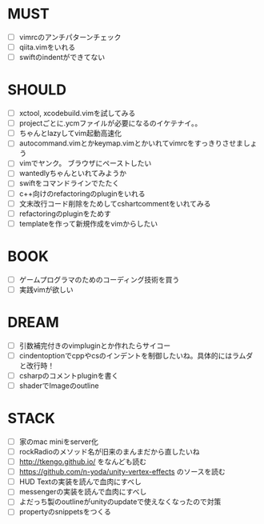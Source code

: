 # MUST

* [ ] vimrcのアンチパターンチェック
* [ ] qiita.vimをいれる
* [ ] swiftのindentができてない

# SHOULD

* [ ] xctool, xcodebuild.vimを試してみる
* [ ] projectごとに.ycmファイルが必要になるのイケテナイ。。
* [ ] ちゃんとlazyしてvim起動高速化
* [ ] autocommand.vimとかkeymap.vimとかいれてvimrcをすっきりさせましょう
* [ ] vimでヤンク。 ブラウザにペーストしたい
* [ ] wantedlyちゃんといれてみようか
* [ ] swiftをコマンドラインでたたく
* [ ] c++向けのrefactoringのpluginをいれる
* [ ] 文末改行コード削除をためしてcshartcommentをいれてみる
* [ ] refactoringのpluginをためす
* [ ] templateを作って新規作成をvimからしたい

# BOOK

* [ ] ゲームプログラマのためのコーディング技術を買う
* [ ] 実践vimが欲しい

# DREAM

* [ ] 引数補完付きのvimpluginとか作れたらサイコー
* [ ] cindentoptionでcppやcsのインデントを制御したいね。具体的にはラムダと改行時！
* [ ] csharpのコメントpluginを書く
* [ ] shaderでImageのoutline

# STACK 

* [ ] 家のmac miniをserver化
* [ ] rockRadioのメソッド名が旧来のまんまだから直したいね
* [ ] http://tkengo.github.io/ をなんども読む
* [ ] https://github.com/n-yoda/unity-vertex-effects のソースを読む
* [ ] HUD Textの実装を読んで血肉にすべし
* [ ] messengerの実装を読んで血肉にすべし
* [ ] よだっち製のoutlineがunityのupdateで使えなくなったので対策
* [ ] propertyのsnippetsをつくる
